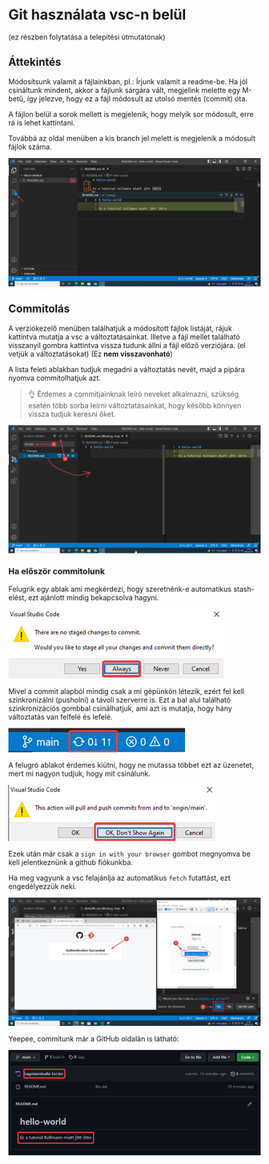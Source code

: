 # Git használata vsc-n belül
(ez részben folytatása a telepítési útmutatónak)

## Áttekintés

Módosítsunk valamit a fájlainkban, pl.: Írjunk valamit a readme-be.
Ha jól csináltunk mindent, akkor a fájlunk sárgára vált, megjelink melette egy M-betű, így jelezve, hogy ez a fájl módosult az utolsó mentés (commit) óta.

A fájlon belül a sorok mellett is megjelenik, hogy melyik sor módosult, erre rá is lehet kattintani.

Továbbá az oldal menüben a kis branch jel melett is megjelenik a módosult fájlok száma.

![overview](./assets/vsc/overview.png)

## Commitolás

A verziókezelő menüben találhatjuk a módosított fájlok listáját, rájuk kattintva mutatja a vsc a változtatásainkat.
Illetve a fájl mellet található visszanyíl gombra kattintva vissza tudunk állni a fájl előző verziójára. (el vetjük a változtatásokat) (Ez **nem visszavonható**)

A lista feleti ablakban tudjuk megadni a változtatás nevét, majd a pipára nyomva commitolhatjuk azt.

> :ok_hand: Érdemes a commitjainknak leíró neveket alkalmazni, szükség esetén több sorba leírni változtatásainkat, hogy később könnyen vissza tudjuk keresni őket.

![commit](./assets/vsc/commit.png)

### Ha először commitolunk

Felugrik egy ablak ami megkérdezi, hogy szeretnénk-e automatikus stash-elést, ezt ajánlott mindig bekapcsolva hagyni.

![commit](./assets/vsc/commit1.png)

Mivel a commit alapból mindig csak a mi gépünkön létezik, ezért fel kell szinkronizálni (pusholni) a távoli szerverre is. Ezt a bal alul található szinkronizációs gombbal csinálhatjuk, ami azt is mutatja, hogy hány változtatás van felfelé és lefelé.

![sync](./assets/vsc/commit2.png)

A felugró ablakot érdemes kiütni, hogy ne mutassa többet ezt az üzenetet, mert mi nagyon tudjuk, hogy mit csinálunk.

![popup](./assets/vsc/commit3.png)

Ezek után már csak a `sign in with your browser` gombot megnyomva be kell jelentkeznünk a github fiókunkba.

Ha meg vagyunk a vsc felajánlja az automatikus `fetch` futattást, ezt engedélyezzük neki.

![login](./assets/vsc/commit4.png)

Yeepee, commitunk már a GitHub oldalán is látható:

![github](./assets/vsc/commit5.png)
